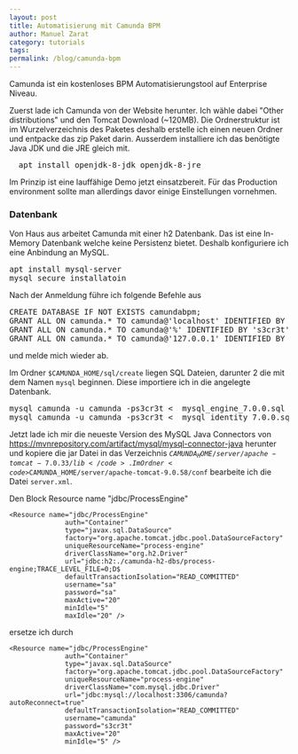 ```yaml
---
layout: post
title: Automatisierung mit Camunda BPM
author: Manuel Zarat
category: tutorials
tags: 
permalink: /blog/camunda-bpm
---
```


Camunda ist ein kostenloses BPM Automatisierungstool auf Enterprise Niveau.

<!--excerpt_separator-->

Zuerst lade ich Camunda von der Website herunter. Ich wähle dabei "Other distributions" und den Tomcat Download (~120MB). Die Ordnerstruktur ist im Wurzelverzeichnis des Paketes deshalb erstelle ich einen neuen Ordner und entpacke das zip Paket darin. Ausserdem installiere ich das benötigte Java JDK und die JRE gleich mit.

<pre>
  apt install openjdk-8-jdk openjdk-8-jre
</pre>

Im Prinzip ist eine lauffähige Demo jetzt einsatzbereit. Für das Production environment sollte man allerdings davor einige Einstellungen vornehmen.

<h3>Datenbank</h3>

Von Haus aus arbeitet Camunda mit einer h2 Datenbank. Das ist eine In-Memory Datenbank welche keine Persistenz bietet. Deshalb konfiguriere ich eine Anbindung an MySQL. 

<pre>
apt install mysql-server
mysql_secure_installatoin
</pre>

Nach der Anmeldung führe ich folgende Befehle aus

<pre>
CREATE DATABASE IF NOT EXISTS camundabpm;
GRANT ALL ON camunda.* TO camunda@'localhost' IDENTIFIED BY 's3cr3t';
GRANT ALL ON camunda.* TO camunda@'%' IDENTIFIED BY 's3cr3t';
GRANT ALL ON camunda.* TO camunda@'127.0.0.1' IDENTIFIED BY 's3cr3t';
</pre>

und melde mich wieder ab.

Im Ordner <code>$CAMUNDA_HOME/sql/create</code> liegen SQL Dateien, darunter 2 die mit dem Namen <code>mysql</code> beginnen. Diese importiere ich in die angelegte Datenbank.

<pre>
mysql camunda -u camunda -ps3cr3t <  mysql_engine_7.0.0.sql
mysql camunda -u camunda -ps3cr3t <  mysql_identity_7.0.0.sql
</pre>

Jetzt lade ich mir die neueste Version des MySQL Java Connectors von https://mvnrepository.com/artifact/mysql/mysql-connector-java herunter und kopiere die jar Datei in das Verzeichnis <code>$CAMUNDA_HOME/server/apache-tomcat-7.0.33/lib</code>. Im Ordner <code>$CAMUNDA_HOME/server/apache-tomcat-9.0.58/conf</code> bearbeite ich die Datei <code>server.xml</code>.

Den Block Resource name "jdbc/ProcessEngine"

```
<Resource name="jdbc/ProcessEngine"
              auth="Container"
              type="javax.sql.DataSource"
              factory="org.apache.tomcat.jdbc.pool.DataSourceFactory"
              uniqueResourceName="process-engine"
              driverClassName="org.h2.Driver"
              url="jdbc:h2:./camunda-h2-dbs/process-engine;TRACE_LEVEL_FILE=0;D$
              defaultTransactionIsolation="READ_COMMITTED"
              username="sa"
              password="sa"
              maxActive="20"
              minIdle="5"
              maxIdle="20" />
```

ersetze ich durch 
                          
```
<Resource name="jdbc/ProcessEngine"
              auth="Container"
              type="javax.sql.DataSource"
              factory="org.apache.tomcat.jdbc.pool.DataSourceFactory"
              uniqueResourceName="process-engine"
              driverClassName="com.mysql.jdbc.Driver"
              url="jdbc:mysql://localhost:3306/camunda?autoReconnect=true"
              defaultTransactionIsolation="READ_COMMITTED"
              username="camunda"
              password="s3cr3t"
              maxActive="20"
              minIdle="5" />
```
